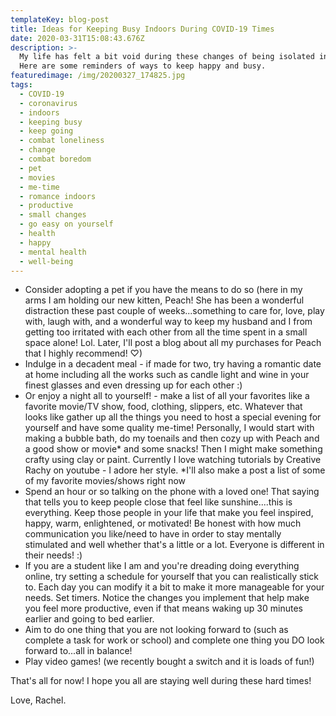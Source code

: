```yaml
---
templateKey: blog-post
title: Ideas for Keeping Busy Indoors During COVID-19 Times
date: 2020-03-31T15:08:43.676Z
description: >-
  My life has felt a bit void during these changes of being isolated inside.
  Here are some reminders of ways to keep happy and busy.
featuredimage: /img/20200327_174825.jpg
tags:
  - COVID-19
  - coronavirus
  - indoors
  - keeping busy
  - keep going
  - combat loneliness
  - change
  - combat boredom
  - pet
  - movies
  - me-time
  - romance indoors
  - productive
  - small changes
  - go easy on yourself
  - health
  - happy
  - mental health
  - well-being
---
```

* Consider adopting a pet if you have the means to do so (here in my arms I am holding our new kitten, Peach! She has been a wonderful distraction these past couple of weeks...something to care for, love, play with, laugh with, and a wonderful way to keep my husband and I from getting too irritated with each other from all the time spent in a small space alone! Lol. Later, I'll post a blog about all my purchases for Peach that I highly recommend! ♡)
* Indulge in a decadent meal - if made for two, try having a romantic date at home including all the works such as candle light and wine in your finest glasses and even dressing up for each other :) 
* Or enjoy a night all to yourself! - make a list of all your favorites like a favorite movie/TV show, food, clothing, slippers, etc. Whatever that looks like gather up all the things you need to host a special evening for yourself and have some quality me-time! Personally, I would start with making a bubble bath, do my toenails and then cozy up with Peach and a good show or movie\* and some snacks! Then I might make something crafty using clay or paint. Currently I love watching tutorials by Creative Rachy on youtube - I adore her style. \*I'll also make a post a list of some of my favorite movies/shows right now
* Spend an hour or so talking on the phone with a loved one! That saying that tells you to keep people close that feel like sunshine....this is everything. Keep those people in your life that make you feel inspired, happy, warm, enlightened, or motivated! Be honest with how much communication you like/need to have in order to stay mentally stimulated and well whether that's a little or a lot. Everyone is different in their needs! :)
* If you are a student like I am and you're dreading doing everything online, try setting a schedule for yourself that you can realistically stick to. Each day you can modify it a bit to make it more manageable for your needs. Set timers. Notice the changes you implement that help make you feel more productive, even if that means waking up 30 minutes earlier and going to bed earlier.
* Aim to do one thing that you are not looking forward to (such as complete a task for work or school) and complete one thing you DO look forward to...all in balance!
* Play video games! (we recently bought a switch and it is loads of fun!)



That's all for now! I hope you all are staying well during these hard times!

Love, Rachel.
